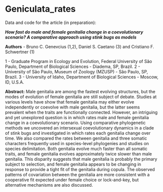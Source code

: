 # Geniculata_rates

Data and code for the article (in preparation):

***How fast do male and female genitalia change in a coevolutionary scenario? A comparative approach using stink bugs as models***

**Authors** - Bruno C. Genevcius (1,2), Daniel S. Caetano (3) and Cristiano F. Schwertner (1)
 
1 - Graduate Program in Ecology and Evolution, Federal University of São Paulo, Department of Biological Sciences - Diadema, SP, Brazil.
2 - University of São Paulo, Museum of Zoology (MZUSP) - São Paulo, SP, Brazil.
3 - University of Idaho, Department of Biological Sciences - Moscow, ID, U.S.A.

**Abstract:**
Male genitalia are among the fastest evolving structures, but the modes of evolution of female genitalia are still subject of debate. Studies at various levels have show that female genitalia may either evolve independently or coevolve with male genitalia, but the latter seems prevalent when the traits are functionally connected. However, an intriguing and yet unexplored question is in which rates male and female genitalia change in a coevolutionary scenario. Using comparative phylogenetic methods we uncovered an intersexual coevolutionary dynamics in a clade of stink bugs and investigated in which rates each genitalia change over time. We also compared the rates between genitalia and three somatic characters frequently used in species-level phylogenies and studies on species delimitation. Both genitalia evolve much faster than all somatic traits, and female genitalia evolves approximately twice slower than male genitalia. This disparity suggests that male genitalia is probably the primary subject to selection, and female genitalia appears to be changing in response to provide a tight fit of the genitalia during copula. The observed patterns of covariation between the genitalia are more consistent with a cooperative fit expected under female choice or lock-and-key, but alternative mechanisms are also discussed.
